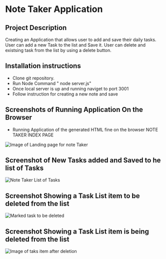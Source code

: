 # Note Taker Application

## Project Description
Creating an Application that allows user to add and save their daily tasks.
User can add a new Task to the list and Save it.
User can delete and existsing task from the list by using a delete button.

## Installation instructions 

* Clone git repository.
* Run Node Command  " node server.js"
* Once local server is up and running naviget to port 3001
* Follow instruction for creating a new note and save


## Screenshots of Running Application On the Browser

* Running Application  of the generated HTML fine on the browser NOTE TAKER INDEX PAGE

![Image of Landing page for note Taker](note-taker/images/note-taker-tasks-landing-page.png)

## Screenshot of  New Tasks added and Saved to he list of Tasks

![Note Taker List of Tasks](note-taker/images/note-taker-landingpage.png)

## Screenshot Showing a Task List item to be deleted from the list

![Marked task to be deleted ](note-taker/images/Note-take-delete-task-item.png)

## Screenshot Showing a Task List item is being deleted from the list

![Image of taks item after deletion](note-taker/images/note-taker-list-item-deleted.png)






